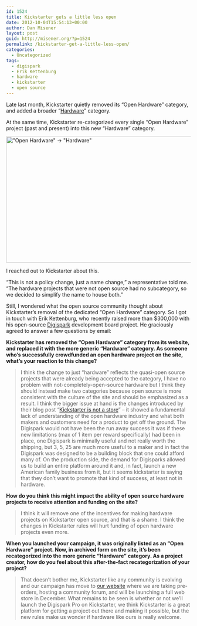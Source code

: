 ```yaml
---
id: 1524
title: Kickstarter gets a little less open
date: 2012-10-04T15:54:13+00:00
author: Dan Misener
layout: post
guid: http://misener.org/?p=1524
permalink: /kickstarter-get-a-little-less-open/
categories:
  - Uncategorized
tags:
  - digispark
  - Erik Kettenburg
  - hardware
  - kickstarter
  - open source
---
```

Late last month, Kickstarter quietly removed its &#8220;Open Hardware&#8221; category, and added a broader &#8220;[Hardware](http://www.kickstarter.com/discover/categories/hardware)&#8221; category.

At the same time, Kickstarter re-categorized every single &#8220;Open Hardware&#8221; project (past and present) into this new &#8220;Hardware&#8221; category.

<img src="http://misener.org/wp-content/uploads/2012/10/Open-Hardware-528x344.png" alt="&quot;Open Hardware&quot; -> &quot;Hardware&quot;" title="&quot;Open Hardware&quot; -> &quot;Hardware&quot;" width="528" height="344" class="alignnone size-medium wp-image-1527" srcset="http://home.misener.org/wordpress/wp-content/uploads/2012/10/Open-Hardware-528x344.png 528w, http://home.misener.org/wordpress/wp-content/uploads/2012/10/Open-Hardware.png 1004w" sizes="(max-width: 528px) 100vw, 528px" />

I reached out to Kickstarter about this.

&#8220;This is not a policy change, just a name change,&#8221; a representative told me. &#8220;The hardware projects that were not open source had no subcategory, so we decided to simplify the name to house both.&#8221;

Still, I wondered what the open source community thought about Kickstarter&#8217;s removal of the dedicated &#8220;Open Hardware&#8221; category. So I got in touch with Erik Kettenburg, who recently raised more than $300,000 with his open-source [Digispark](http://www.kickstarter.com/projects/digistump/digispark-the-tiny-arduino-enabled-usb-dev-board) development board project. He graciously agreed to answer a few questions by email:

**Kickstarter has removed the &#8220;Open Hardware&#8221; category from its website, and replaced it with the more generic &#8220;Hardware&#8221; category. As someone who&#8217;s successfully crowdfunded an open hardware project on the site, what&#8217;s your reaction to this change?**

> I think the change to just &#8220;hardware&#8221; reflects the quasi-open source projects that were already being accepted to the category, I have no problem with not-completely-open-source hardware but I think they should instead make two categories because open source is more consistent with the culture of the site and should be emphasized as a result. I think the bigger issue at hand is the changes introduced by their blog post &#8220;[Kickstarter is not a store](http://www.kickstarter.com/blog/kickstarter-is-not-a-store)&#8221; &#8211; it showed a fundamental lack of understanding of the open hardware industry and what both makers and customers need for a product to get off the ground. The Digispark would not have been the run away success it was if these new limitations (max of 1 item per reward specifically) had been in place, one Digispark is minimally useful and not really worth the shipping, but 3, 5, 25 are much more useful to a maker and in fact the Digispark was designed to be a building block that one could afford many of. On the production side, the demand for Digisparks allowed us to build an entire platform around it and, in fact, launch a new American family business from it, but it seems kickstarter is saying that they don&#8217;t want to promote that kind of success, at least not in hardware.

**How do you think this might impact the ability of open source hardware projects to receive attention and funding on the site?**

> I think it will remove one of the incentives for making hardware projects on Kickstarter open source, and that is a shame. I think the changes in Kickstarter rules will hurt funding of open hardware projects even more.

**When you launched your campaign, it was originally listed as an &#8220;Open Hardware&#8221; project. Now, in archived form on the site, it&#8217;s been recategorized into the more generic &#8220;Hardware&#8221; category. As a project creator, how do you feel about this after-the-fact recategorization of your project?**

> That doesn&#8217;t bother me, Kickstarter like any community is evolving and our campaign has move to [our website](http://digistump.com) where we are taking pre-orders, hosting a community forum, and will be launching a full web store in December. What remains to be seen is whether or not we&#8217;ll launch the Digispark Pro on Kickstarter, we think Kickstarter is a great platform for getting a project out there and making it possible, but the new rules make us wonder if hardware like ours is really welcome.